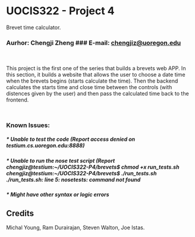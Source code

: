 # UOCIS322 - Project 4 #
Brevet time calculator.

### Aurhor: Chengji Zheng			### E-mail: chengjiz@uoregon.edu

<br/><br/>
This project is the first one of the series that builds a brevets web APP. In this section, it builds a website that allows the user to choose a date time when the brevets begins (starts calculate the time). Then the backend calculates the starts time and close time between the controls (with distences given by the user) and then pass the calculated time back to the frontend.
<br/><br/>


######

### Known Issues:
##### * Unable to test the code (Report access denied on testium.cs.uoregon.edu:8888)
##### * Unable to run the nose test script (Report chengjiz@testium:~/UOCIS322-P4/brevets$ chmod +x run_tests.sh  chengjiz@testium:~/UOCIS322-P4/brevets$ ./run_tests.sh   ./run_tests.sh: line 5: nosetests: command not found
##### * Might have other syntax or logic errors

## Credits

Michal Young, Ram Durairajan, Steven Walton, Joe Istas.
